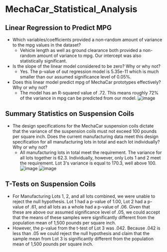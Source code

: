 # MechaCar_Statistical_Analysis

## Linear Regression to Predict MPG
- Which variables/coefficients provided a non-random amount of variance to the mpg values in the dataset?
  - Vehicle length as well as ground clearance both provided a non-random amount of variance to mpg.  Our intercept was also statistically significant.
- Is the slope of the linear model considered to be zero? Why or why not?
  - Yes.  The p-value of out regression model is 5.35e-11 which is much smaller than our assumed significance level of 0.05%.
- Does this linear model predict mpg of MechaCar prototypes effectively? Why or why not?
  - The model has an R-squared value of .72. This means roughly 72% of the variance in mpg can be predicted from our model.
![image](https://user-images.githubusercontent.com/79211628/122586070-d15d8f80-d021-11eb-9b87-da73bcaad9fe.png)


## Summary Statistics on Suspension Coils
- The design specifications for the MechaCar suspension coils dictate that the variance of the suspension coils must not exceed 100 pounds per square inch. Does the current manufacturing data meet this design specification for all manufacturing lots in total and each lot individually? Why or why not?
  - All manufacturing lots in total meet the requirement.  The variance for all lots together is 62.3.  Individually, however, only Lots 1 and 2 meet the requirement. Lot 3's variance is equal to 170.3, well above 100.
![image](https://user-images.githubusercontent.com/79211628/122586137-e3d7c900-d021-11eb-8816-0e2bfa0cb7e4.png)
![image](https://user-images.githubusercontent.com/79211628/122586168-ee925e00-d021-11eb-9a6c-b737e8400aa8.png)


## T-Tests on Suspension Coils
- For Manufacturing Lots 1, 2, and all lots combined, we were unable to reject the null hypothesis.  Lot 1 had a p-value of 1.00, Lot 2 had a p-value of .61, and all lots as a whole had a p-value of .06.  Given that these are above our assumed significance level of .05, we could accept that the means of these samples were significantly different from the population mean of 1,500 pounds per square inch.
- However, the p-value from the t-test of Lot 3 was .042.  Because .042 is less than .05 we could reject the null hypothesis and claim that the sample mean from Lot 3 is significantly different from the population mean of 1,500 pounds per square inch.
